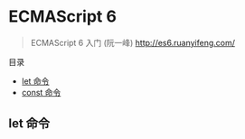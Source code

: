 # ECMAScript 6

> ECMAScript 6 入门 (阮一峰) http://es6.ruanyifeng.com/


目录

- [let 命令]()
- [const 命令]()

## let 命令
